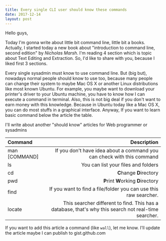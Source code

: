 ```yaml
---
title: Every single CLI user should know these commands
date: 2017-12-14
layout: post
---
```


Hello guys,

Today I'm gonna write about little bit command line, little bit a books. Actually, I started today a new book about "introduction to command line, second edition" by *Nicholas Marsh*. I'm reading 4 section which is topic about Text Editing and Extraction. So, I'd like to share with you, because I liked first 3 sections.

Every single sysadmin must know to use command line. But (big but), nowadays normal people should know to use too, because many people can change their system to maybe Mac OS X or another Linux distributions like most known Ubuntu. For example, you maybe want to download your printer's driver to your Ubuntu machine, you have to know how I can execute a command in terminal. Also, this is not big deal if you don't want to earn money with this knowledge. Because in Ubuntu today like a Mac OS X, you can do most stuffs in a graphical interface. Anyway, If you want to learn basic command below the article the table.

I'll write about another "should know" articles for Web programmer or sysadmins

| Command       | Description                                                                                          |
|:------------- | ----------------------------------------------------------------------------------------------------:|
| man [COMMAND] | If you don't have idea about a command you can check with this command                               |
| ls            | You can list your files and folders                                                                  |
| cd            | **C**hange **D**irectory                                                                             |
| pwd           | **P**rint **W**orking **D**irectory                                                                  |
| find          | If you want to find a file/folder you can use this raw searcher.                                     |
| locate        | This searcher different to find. This has a database, that's why this search not real-time searcher. |

If you want to add this article a command (like `wall`), let me know. I'll update the article maybe I can publish to gist.github.com
